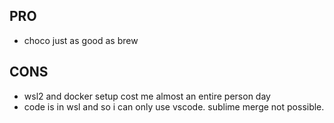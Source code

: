 ## PRO

- choco just as good as brew

## CONS

- wsl2 and docker setup cost me almost an entire person day
- code is in wsl and so i can only use vscode. sublime merge not possible.
